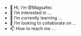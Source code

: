 - 👋 Hi, I’m @Magsafec
- 👀 I’m interested in ...
- 🌱 I’m currently learning ...
- 💞️ I’m looking to collaborate on ...
- 📫 How to reach me ...

<!---
Magsafec/Magsafec is a ✨ special ✨ repository because its `README.md` (this file) appears on your GitHub profile.
You can click the Preview link to take a look at your changes.
--->
